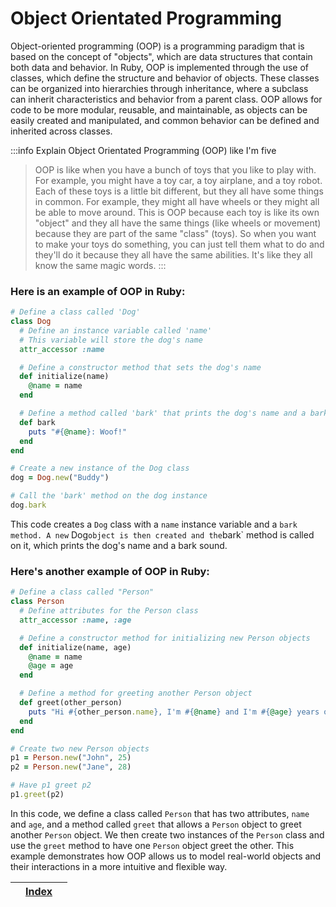# Object Orientated Programming

Object-oriented programming (OOP) is a programming paradigm that is based on the concept of "objects", which are data structures that contain both data and behavior. In Ruby, OOP is implemented through the use of classes, which define the structure and behavior of objects. These classes can be organized into hierarchies through inheritance, where a subclass can inherit characteristics and behavior from a parent class. OOP allows for code to be more modular, reusable, and maintainable, as objects can be easily created and manipulated, and common behavior can be defined and inherited across classes.
 
:::info Explain Object Orientated Programming (OOP) like I'm five
> OOP is like when you have a bunch of toys that you like to play with. For example, you might have a toy car, a toy airplane, and a toy robot. Each of these toys is a little bit different, but they all have some things in common. For example, they might all have wheels or they might all be able to move around. This is OOP because each toy is like its own "object" and they all have the same things (like wheels or movement) because they are part of the same "class" (toys). So when you want to make your toys do something, you can just tell them what to do and they'll do it because they all have the same abilities. It's like they all know the same magic words.
:::

### Here is an example of OOP in Ruby:

```ruby
# Define a class called 'Dog'
class Dog
  # Define an instance variable called 'name'
  # This variable will store the dog's name
  attr_accessor :name

  # Define a constructor method that sets the dog's name
  def initialize(name)
    @name = name
  end

  # Define a method called 'bark' that prints the dog's name and a bark sound
  def bark
    puts "#{@name}: Woof!"
  end
end

# Create a new instance of the Dog class
dog = Dog.new("Buddy")

# Call the 'bark' method on the dog instance
dog.bark
```

This code creates a `Dog` class with a `name` instance variable and a `bark method. A new` Dog`object is then created and the`bark\` method is called on it, which prints the dog's name and a bark sound.

### Here's another example of OOP in Ruby:

```ruby
# Define a class called "Person"
class Person
  # Define attributes for the Person class
  attr_accessor :name, :age

  # Define a constructor method for initializing new Person objects
  def initialize(name, age)
    @name = name
    @age = age
  end

  # Define a method for greeting another Person object
  def greet(other_person)
    puts "Hi #{other_person.name}, I'm #{@name} and I'm #{@age} years old."
  end
end

# Create two new Person objects
p1 = Person.new("John", 25)
p2 = Person.new("Jane", 28)

# Have p1 greet p2
p1.greet(p2)

```

In this code, we define a class called `Person` that has two attributes, `name` and `age`, and a method called `greet` that allows a `Person` object to greet another `Person` object. We then create two instances of the `Person` class and use the `greet` method to have one `Person` object greet the other. This example demonstrates how OOP allows us to model real-world objects and their interactions in a more intuitive and flexible way.

|   | [Index](./) |   |
| - | ----------- | - |
